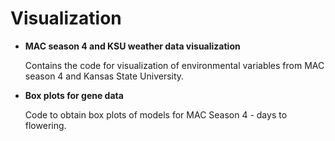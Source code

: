 # Visualization

* **MAC season 4 and KSU weather data visualization** 

  Contains the code for visualization of environmental variables from MAC season 4 and Kansas State  University.
* **Box plots for gene data**

  Code to obtain box plots of models for MAC Season 4 - days to flowering.



